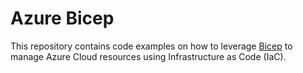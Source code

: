 # Azure Bicep
This repository contains code examples on how to leverage [Bicep](https://docs.microsoft.com/en-us/azure/azure-resource-manager/bicep/overview?tabs=bicep) to manage Azure Cloud resources using Infrastructure as Code (IaC).